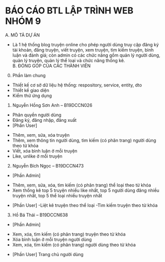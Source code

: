 # BÁO CÁO BTL LẬP TRÌNH WEB NHÓM 9

A. MÔ TẢ DỰ ÁN
- Là 1 hệ thống blog truyện online cho phép người dùng truy cập đăng ký tài khoản, đăng truyện, viết truyện, xem truyện, tìm kiếm truyện, bình luận và đánh giá; còn admin có các chức năng gồm quản lý người dùng, quản lý truyện, quản lý thể loại và chức năng thống kê.  
B. ĐÓNG GÓP CỦA CÁC THÀNH VIÊN
0. Phần làm chung
+ Thiết kế cơ sở dữ liệu hệ thống: respository, service, entity, dto
+ Thiết kế giao diện
+ Kiểm thử ứng dụng
1. Nguyễn Hồng Sơn Anh – B19DCCN026
+ Phân quyền người dùng
+ Đăng ký, đăng nhập, đăng xuất
+ [Phần User]
- Thêm, xem, sửa, xóa truyện
- Thêm, xem thông tin người dùng, tìm kiếm (có phân trang) người dùng theo từ khóa
- Viết, xóa bình luận ở mỗi truyện
- Like, unlike ở mỗi truyện
2. Nguyễn Bích Ngọc – B19DCCN473
+ [Phần Admin]
- Thêm, xem, sửa, xóa, tìm kiếm (có phân trang) thể loại theo từ khóa
- Xem thống kê top 5 truyện nhiều like nhất, top 5 người dùng đăng nhiều truyện nhất, top 5 thể loại nhiều truyện nhất 
+ [Phần User]
-Liệt kê truyện theo thể loại 
-Tìm kiếm truyện theo từ khóa
3. Hồ Bá Thái – B19DCCN638
+ [Phần Admin]
- Xem, xóa, tìm kiếm (có phân trang) truyện theo từ khóa
- Xóa bình luận ở mỗi truyện người dùng
- Xem, xóa, tìm kiếm (có phân trang) người dùng theo từ khóa
+ [Phần User] Trang chủ người dùng
